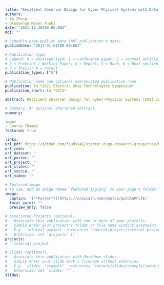 ```yaml
---
title: "Resilient Observer Design for Cyber-Physical Systems with Data-Driven Measurement Pruning"
authors:
- Yu Zheng
- Olugbenga Moses Anubi
date: "2021-12-30T00:00:00Z"
doi: ""

# Schedule page publish date (NOT publication's date).
publishDate: "2017-01-01T00:00:00Z"

# Publication type.
# Legend: 0 = Uncategorized; 1 = Conference paper; 2 = Journal article;
# 3 = Preprint / Working Paper; 4 = Report; 5 = Book; 6 = Book section;
# 7 = Thesis; 8 = Patent
publication_types: ["5"]

# Publication name and optional abbreviated publication name.
publication: In *2021 Electric Ship Technologies Symposium*
publication_short: In *ESTS*

abstract: Resilient observer design for Cyber-Physical Systems (CPS) in the presence of adversarial false data injection attacks (FDIA) is an active area of research. Existing state-of-the-art algorithms tend to break down as more and more knowledge of the system is built into the attack model; also as the percentage of attacked nodes increases. From the view of optimization theory, the problem is often cast as a classical error correction problem for which a theoretical limit of 50% has been established as the maximum percentage attacked nodes for which state recovery is guaranteed. Beyond this limit, the performance of L1-minimization based schemes, for instance, deteriorates rapidly. Similar performance degradation occurs for other types of resilient observers beyond certain percentages of attacked nodes. <br> In order to increase the corresponding percentage of attacked nodes for which state recoveries can be guaranteed, researchers have begun to incorporate prior information into the underlying resilient observer design framework. For the most pragmatic cases, this prior information is often obtained through a data-driven machine learning process. Existing results have shown a strong positive correlation between the maximum attacked percentages that can be tolerated and the accuracy of the data-driven model. Motivated by these results, this chapter examines the case for pruning algorithms designed to improve the Positive Prediction Value (PPV) of the resulting prior information, given stochastic uncertainty characteristics of the underlying machine learning model. Theoretical quantification of the achievable improvement is given. Simulation results show that the pruning algorithm significantly increases the maximum correctable percentage of attacked nodes, even for machine learning model whose prediction power is comparable to the random flip of a coin.

# Summary. An optional shortened abstract.
summary: 

tags:
- Source Themes
featured: true

links:
url_pdf: https://github.com/fsudssAI/starter-hugo-research-group/tree/main/content/publication/aropptcwmr/aropptcwmr.pdf
url_code: ''
url_dataset: ''
url_poster: ''
url_project: ''
url_slides: ''
url_source: ''
url_video: ''

# Featured image
# To use, add an image named `featured.jpg/png` to your page's folder. 
image:
  caption: '[**Poster**](https://unsplash.com/photos/pLCdAaMFLTE)'
  focal_point: ""
  preview_only: false

# Associated Projects (optional).
#   Associate this publication with one or more of your projects.
#   Simply enter your project's folder or file name without extension.
#   E.g. `internal-project` references `content/project/internal-project/index.md`.
#   Otherwise, set `projects: []`.
projects:
# - internal-project

# Slides (optional).
#   Associate this publication with Markdown slides.
#   Simply enter your slide deck's filename without extension.
#   E.g. `slides: "example"` references `content/slides/example/index.md`.
#   Otherwise, set `slides: ""`.
slides:
---
```


